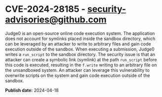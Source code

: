 # CVE-2024-28185 - security-advisories@github.com

Judge0 is an open-source online code execution system. The application does not account for symlinks placed inside the sandbox directory, which can be leveraged by an attacker to write to arbitrary files and gain code execution outside of the sandbox. When executing a submission, Judge0 writes a `run_script` to the sandbox directory. The security issue is that an attacker can create a symbolic link (symlink) at the path `run_script` before this code is executed, resulting in the `f.write` writing to an arbitrary file on the unsandboxed system. An attacker can leverage this vulnerability to overwrite scripts on the system and gain code execution outside of the sandbox.


**Publish date:** 2024-04-18

